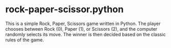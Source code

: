 # rock-paper-scissor.python
This is a simple Rock, Paper, Scissors game written in Python. The player chooses between Rock (0), Paper (1), or Scissors (2), and the computer randomly selects its move. The winner is then decided based on the classic rules of the game.

